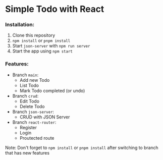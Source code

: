 # Simple Todo with React

### Installation:

1. Clone this repository
2. `npm install` or `pnpm install`
3. Start `json-server` with `npm run server`
4. Start the app using `npm start`

### Features:

- Branch `main`:
  - Add new Todo
  - List Todo
  - Mark Todo completed (or undo)
- Branch `crud`:
  - Edit Todo
  - Delete Todo
- Branch `json-server`:
  - CRUD with JSON Server
- Branch `react-router`:
  - Register
  - Login
  - Proutected route

Note: Don't forget to `npm install` or `pnpm install` after switching to branch that has new features
